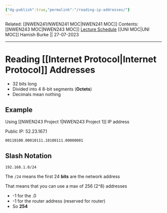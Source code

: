 ```yaml
---
{"dg-publish":true,"permalink":"/reading-ip-addresses/"}
---
```


Related: [[NWEN241/NWEN241 MOC\|NWEN241 MOC]]
Contents: [[NWEN243 MOC\|NWEN243 MOC]]
[Lecture Schedule](https://ecs.wgtn.ac.nz/Courses/NWEN243_2023T2/LectureSchedule)
[[UNI MOC\|UNI MOC]]
Hamish Burke || 27-07-2023
***

# Reading [[Internet Protocol\|Internet Protocol]] Addresses

- 32 bits long
- Divided into 4 8-bit segments (**Octets**)
- Decimals mean nothing

## Example

Using [[NWEN243 Project 1\|NWEN243 Project 1]] IP address

Public IP: 52.23.167.1

```
00110100.00010111.10100111.00000001
```

## Slash Notation

`192.168.1.0/24`

The `/24` means the first 24 **bits** are the network address

That means that you can use a max of 256 (2^8) addresses 
- -1 for the .0
- -1 for the router address (reserved for router)
- So **254**


